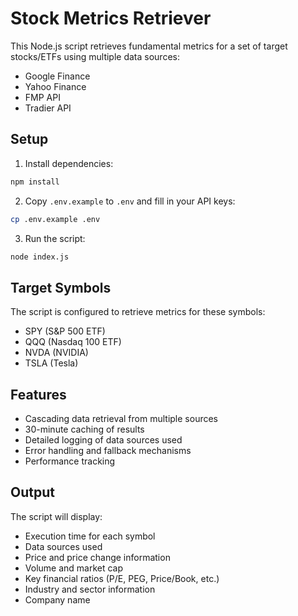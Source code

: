 # Stock Metrics Retriever

This Node.js script retrieves fundamental metrics for a set of target stocks/ETFs using multiple data sources:
- Google Finance
- Yahoo Finance
- FMP API
- Tradier API

## Setup

1. Install dependencies:
```bash
npm install
```

2. Copy `.env.example` to `.env` and fill in your API keys:
```bash
cp .env.example .env
```

3. Run the script:
```bash
node index.js
```

## Target Symbols

The script is configured to retrieve metrics for these symbols:
- SPY (S&P 500 ETF)
- QQQ (Nasdaq 100 ETF)
- NVDA (NVIDIA)
- TSLA (Tesla)

## Features

- Cascading data retrieval from multiple sources
- 30-minute caching of results
- Detailed logging of data sources used
- Error handling and fallback mechanisms
- Performance tracking

## Output

The script will display:
- Execution time for each symbol
- Data sources used
- Price and price change information
- Volume and market cap
- Key financial ratios (P/E, PEG, Price/Book, etc.)
- Industry and sector information
- Company name
